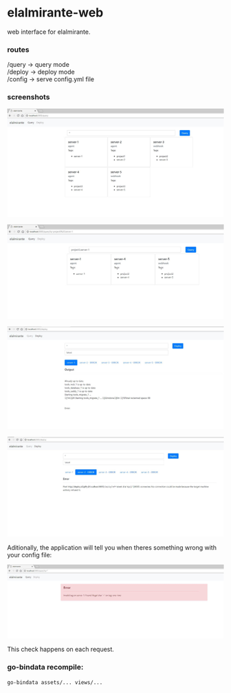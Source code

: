 # elalmirante-web
web interface for elalmirante.

### routes
/query -> query mode  
/deploy -> deploy mode  
/config -> serve config.yml file  


### screenshots
![Interface](/screenshots/interface.jpg?raw=true "Interface")

![Query](/screenshots/query.jpg?raw=true "Query")

![Deploy](/screenshots/deploy.jpg?raw=true "Deploy")

![DeployError](/screenshots/deployerror.jpg?raw=true "DeployError")

Aditionally, the application will tell you when theres something wrong with your config file:

![Error](/screenshots/error.jpg?raw=true "Error")

This check happens on each request.


### go-bindata recompile:

`go-bindata assets/... views/...`
